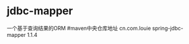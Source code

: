 # jdbc-mapper
一个基于查询结果的ORM
#maven中央仓库地址
         <dependency>
            <groupId>cn.com.louie</groupId>
            <artifactId>spring-jdbc-mapper</artifactId>
            <version>1.1.4</version>
        </dependency>